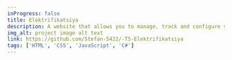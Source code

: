 ```yaml
---
inProgress: false
title: Elektrifikatsiya
description: A website that allows you to manage, track and configure your smart shelly plugs to make your home smarter
img_alt: project image alt text
link: https://github.com/Stefan-5422/-T5-Elektrifikatsiya
tags: ['HTML', 'CSS', 'JavaScript', 'C#']
---
```

